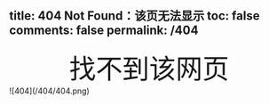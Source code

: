 title: 404 Not Found：该页无法显示
toc: false
comments: false
permalink: /404
---
<center><font size=24px >找不到该网页</font></center>
![404](/404/404.png)


